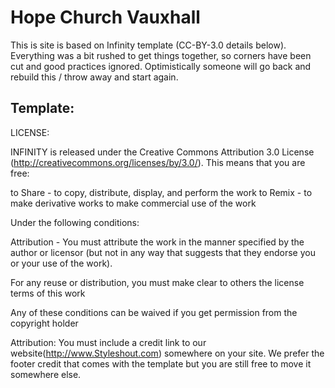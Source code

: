 # Hope Church Vauxhall

This is site is based on Infinity template (CC-BY-3.0 details below). Everything was a bit rushed to get things together, so corners have been cut and good practices ignored. Optimistically someone will go back and rebuild this / throw away and start again.

## Template:

LICENSE:

INFINITY is released under the Creative Commons Attribution 3.0 License
(http://creativecommons.org/licenses/by/3.0/). This means that you are free:

to Share - to copy, distribute, display, and perform the work
to Remix - to make derivative works
to make commercial use of the work

Under the following conditions:

Attribution - You must attribute the work in the manner specified by the
author or licensor (but not in any way that suggests that they endorse you
or your use of the work).

For any reuse or distribution, you must make clear to others the license
terms of this work

Any of these conditions can be waived if you get permission from the
copyright holder

Attribution:
You must include a credit link to our website(http://www.Styleshout.com) somewhere on
your site. We prefer the footer credit that comes with the template but you are still
free to move it somewhere else.
